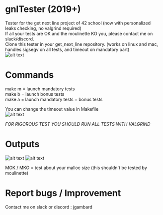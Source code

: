 # gnlTester (2019+)

Tester for the get next line project of 42 school (now with personalized leaks checking, no valgrind required)    
If all your tests are OK and the moulinette KO you, please contact me on slack/discord.  
Clone this tester in your get_next_line repository. (works on linux and mac, handles sigsegv on all tests, and timeout on mandatory part)  
![alt text](https://i.imgur.com/uupv1UH.png)

# Commands
make m = launch mandatory tests  
make b = launch bonus tests  
make a = launch mandatory tests + bonus tests 


You can change the timeout value in Makefile    
![alt text](https://i.imgur.com/jUimpaC.png)  

*FOR RIGOROUS TEST YOU SHOULD RUN ALL TESTS WITH VALGRIND*

# Outputs

![alt text](https://i.imgur.com/u4Li6AM.png)
![alt text](https://i.imgur.com/KL3mc4F.png)

MOK / MKO = test about your malloc size (this shouldn't be tested by moulinette)  

# Report bugs / Improvement
Contact me on slack or discord : jgambard
